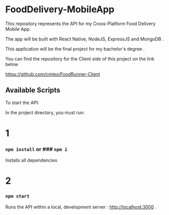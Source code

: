 # FoodDelivery-MobileApp

This repository represents the API for my Cross-Platform Food Delivery Mobile App. 

The app will be built with React Native, NodeJS, ExpressJS and MongoDB . 

This application will be the final project for my bachelor's degree . 

You can find the repository for the Client side of this project on the link below

https://github.com/cmleo/FoodRunner-Client

## Available Scripts

To start the API:

In the project directory, you must run:

# 1 

### `npm install` or ### `npm i`

Installs all dependencies 

# 2

### `npm start`

Runs the API within a local, development server : [http://localhost:3000](http://localhost:3000) .
